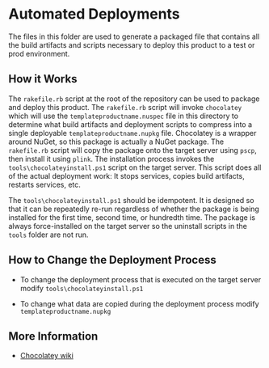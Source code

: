 # Automated Deployments

The files in this folder are used to generate a packaged file that contains all the build artifacts and scripts necessary to deploy this product to a test or prod environment.

## How it Works

The `rakefile.rb` script at the root of the repository can be used to package and deploy this product. The `rakefile.rb` script will invoke `chocolatey` which will use the `templateproductname.nuspec` file in this directory to determine what build artifacts and deployment scripts to compress into a single deployable `templateproductname.nupkg` file. Chocolatey is a wrapper around NuGet, so this package is actually a NuGet package. The `rakefile.rb` script will copy the package onto the target server using `pscp`, then install it using `plink`. The installation process invokes the `tools\chocolateyinstall.ps1` script on the target server. This script does all of the actual deployment work: It stops services, copies build artifacts, restarts services, etc.

The `tools\chocolateyinstall.ps1` should be idempotent. It is designed so that it can be repeatedly re-run regardless of whether the package is being installed for the first time, second time, or hundredth time. The package is always force-installed on the target server so the uninstall scripts in the `tools` folder are not run.


## How to Change the Deployment Process

* To change the deployment process that is executed on the target server modify `tools\chocolateyinstall.ps1`

* To change what data are copied during the deployment process modify `templateproductname.nupkg`

## More Information

* [Chocolatey wiki](https://github.com/chocolatey/choco/wiki)